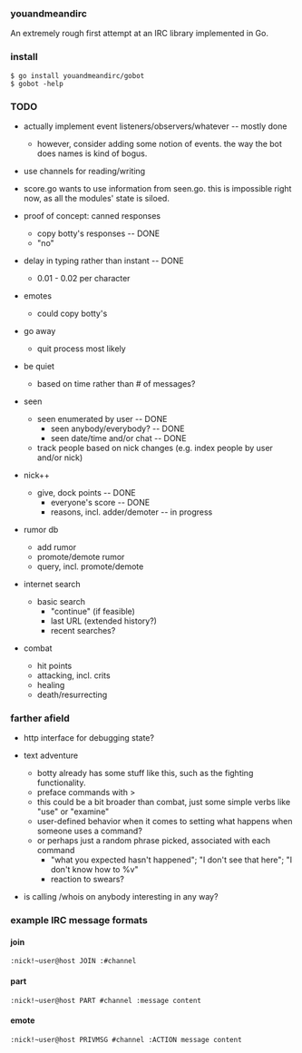 ### youandmeandirc

An extremely rough first attempt at an IRC library implemented in Go.

### install

    $ go install youandmeandirc/gobot
    $ gobot -help

### TODO

* actually implement event listeners/observers/whatever -- mostly done
  * however, consider adding some notion of events. the way the bot does names is kind of bogus.

* use channels for reading/writing

* score.go wants to use information from seen.go. this is impossible right now, as all the modules' state is siloed.

* proof of concept: canned responses
	* copy botty's responses -- DONE
	* "no"
* delay in typing rather than instant -- DONE
	* 0.01 - 0.02 per character
* emotes
	* could copy botty's
* go away
	* quit process most likely
* be quiet
	* based on time rather than # of messages?
* seen 
  * seen enumerated by user -- DONE
	* seen anybody/everybody? -- DONE
	* seen date/time and/or chat -- DONE
  * track people based on nick changes (e.g. index people by user and/or nick)
* nick++ 
  * give, dock points -- DONE
	* everyone's score -- DONE
	* reasons, incl. adder/demoter -- in progress
* rumor db
	* add rumor
	* promote/demote rumor
	* query, incl. promote/demote
* internet search
  * basic search
	* "continue" (if feasible)
	* last URL (extended history?)
	* recent searches?
* combat
	* hit points
 	* attacking, incl. crits
  	* healing
   	* death/resurrecting

### farther afield

* http interface for debugging state?

* text adventure
	* botty already has some stuff like this, such as the fighting functionality.
	* preface commands with >
 	* this could be a bit broader than combat, just some simple verbs like "use" or "examine"
  	* user-defined behavior when it comes to setting what happens when someone uses a command?
   	* or perhaps just a random phrase picked, associated with each command
    	* "what you expected hasn't happened"; "I don't see that here"; "I don't know how to %v"
     	* reaction to swears?

* is calling /whois on anybody interesting in any way?

### example IRC message formats

#### join
`:nick!~user@host JOIN :#channel`

#### part
`:nick!~user@host PART #channel :message content`

#### emote
`:nick!~user@host PRIVMSG #channel :ACTION message content`
